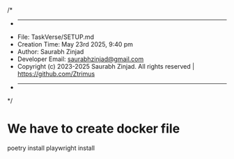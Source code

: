 /*
 * -----------------------------------------------------------------------
 * File: TaskVerse/SETUP.md
 * Creation Time: May 23rd 2025, 9:40 pm
 * Author: Saurabh Zinjad
 * Developer Email: saurabhzinjad@gmail.com
 * Copyright (c) 2023-2025 Saurabh Zinjad. All rights reserved | https://github.com/Ztrimus
 * -----------------------------------------------------------------------
 */

# We have to create docker file

poetry install
playwright install   